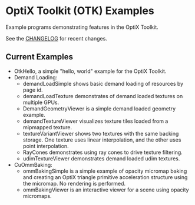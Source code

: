 
# OptiX Toolkit (OTK) Examples

Example programs demonstrating features in the OptiX Toolkit.

See the [CHANGELOG](CHANGELOG.md) for recent changes.

## Current Examples

- OtkHello, a simple "hello, world" example for the OptiX Toolkit.
- Demand Loading:
  - demandLoadSimple shows basic demand loading of resources by page id.
  - demandLoadTexture demonstrates of demand loaded textures on multiple GPUs.
  - DemandGeometryViewer is a simple demand loaded geometry example.
  - demandTextureViewer visualizes texture tiles loaded from a mipmapped texture.
  - textureVariantViewer shows two textures with the same backing storage.
    One texture uses linear interpolation, and the other uses point interpolation.
  - RayCones demonstrates using ray cones to drive texture filtering.
  - udimTextureViewer demonstrates demand loaded udim textures.
- CuOmmBaking:
  - ommBakingSimple is a simple example of opacity micromap baking and creating an OptiX triangle
primitive acceleration structure using the micromap.  No rendering is performed.
  - ommBakingViewer is an interactive viewer for a scene using opacity micromaps.

